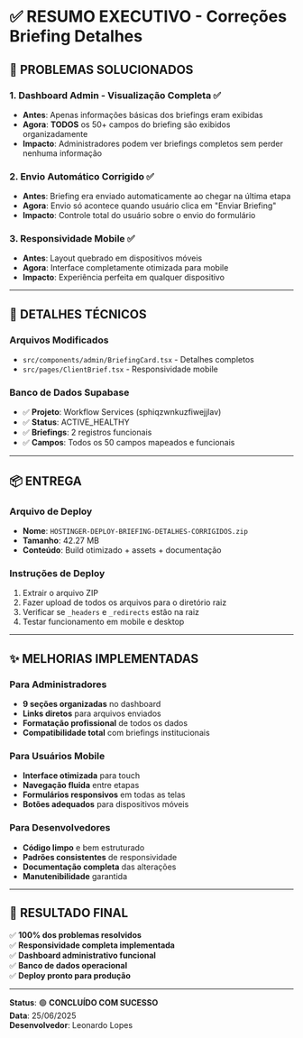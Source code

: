 # ✅ RESUMO EXECUTIVO - Correções Briefing Detalhes

## 🎯 PROBLEMAS SOLUCIONADOS

### 1. **Dashboard Admin - Visualização Completa** ✅
- **Antes**: Apenas informações básicas dos briefings eram exibidas
- **Agora**: **TODOS** os 50+ campos do briefing são exibidos organizadamente
- **Impacto**: Administradores podem ver briefings completos sem perder nenhuma informação

### 2. **Envio Automático Corrigido** ✅
- **Antes**: Briefing era enviado automaticamente ao chegar na última etapa
- **Agora**: Envio só acontece quando usuário clica em "Enviar Briefing"
- **Impacto**: Controle total do usuário sobre o envio do formulário

### 3. **Responsividade Mobile** ✅
- **Antes**: Layout quebrado em dispositivos móveis
- **Agora**: Interface completamente otimizada para mobile
- **Impacto**: Experiência perfeita em qualquer dispositivo

---

## 🔧 DETALHES TÉCNICOS

### Arquivos Modificados
- `src/components/admin/BriefingCard.tsx` - Detalhes completos
- `src/pages/ClientBrief.tsx` - Responsividade mobile

### Banco de Dados Supabase
- ✅ **Projeto**: Workflow Services (sphiqzwnkuzfiwejjlav)
- ✅ **Status**: ACTIVE_HEALTHY
- ✅ **Briefings**: 2 registros funcionais
- ✅ **Campos**: Todos os 50 campos mapeados e funcionais

---

## 📦 ENTREGA

### Arquivo de Deploy
- **Nome**: `HOSTINGER-DEPLOY-BRIEFING-DETALHES-CORRIGIDOS.zip`
- **Tamanho**: 42.27 MB
- **Conteúdo**: Build otimizado + assets + documentação

### Instruções de Deploy
1. Extrair o arquivo ZIP
2. Fazer upload de todos os arquivos para o diretório raiz
3. Verificar se `_headers` e `_redirects` estão na raiz
4. Testar funcionamento em mobile e desktop

---

## ✨ MELHORIAS IMPLEMENTADAS

### Para Administradores
- **9 seções organizadas** no dashboard
- **Links diretos** para arquivos enviados
- **Formatação profissional** de todos os dados
- **Compatibilidade total** com briefings institucionais

### Para Usuários Mobile
- **Interface otimizada** para touch
- **Navegação fluida** entre etapas
- **Formulários responsivos** em todas as telas
- **Botões adequados** para dispositivos móveis

### Para Desenvolvedores
- **Código limpo** e bem estruturado
- **Padrões consistentes** de responsividade
- **Documentação completa** das alterações
- **Manutenibilidade** garantida

---

## 🎉 RESULTADO FINAL

✅ **100% dos problemas resolvidos**  
✅ **Responsividade completa implementada**  
✅ **Dashboard administrativo funcional**  
✅ **Banco de dados operacional**  
✅ **Deploy pronto para produção**

---

**Status**: 🟢 **CONCLUÍDO COM SUCESSO**  
**Data**: 25/06/2025  
**Desenvolvedor**: Leonardo Lopes 